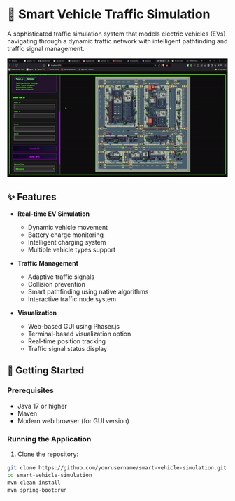 # 🚗 Smart Vehicle Traffic Simulation

A sophisticated traffic simulation system that models electric vehicles (EVs) navigating through a dynamic traffic network with intelligent pathfinding and traffic signal management.

![Vehicle Simulation Demo](demo.gif)

## ✨ Features

- **Real-time EV Simulation**

  - Dynamic vehicle movement
  - Battery charge monitoring
  - Intelligent charging system
  - Multiple vehicle types support

- **Traffic Management**

  - Adaptive traffic signals
  - Collision prevention
  - Smart pathfinding using native algorithms
  - Interactive traffic node system

- **Visualization**
  - Web-based GUI using Phaser.js
  - Terminal-based visualization option
  - Real-time position tracking
  - Traffic signal status display

## 🚀 Getting Started

### Prerequisites

- Java 17 or higher
- Maven
- Modern web browser (for GUI version)

### Running the Application

1. Clone the repository:

```bash
git clone https://github.com/yourusername/smart-vehicle-simulation.git
cd smart-vehicle-simulation
mvn clean install
mvn spring-boot:run
```
